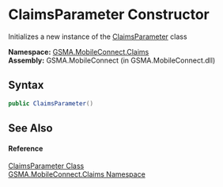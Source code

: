 ClaimsParameter Constructor
===========================
Initializes a new instance of the [ClaimsParameter][1] class

**Namespace:** [GSMA.MobileConnect.Claims][2]  
**Assembly:** GSMA.MobileConnect (in GSMA.MobileConnect.dll)

Syntax
------

```csharp
public ClaimsParameter()
```


See Also
--------

#### Reference
[ClaimsParameter Class][1]  
[GSMA.MobileConnect.Claims Namespace][2]  

[1]: README.md
[2]: ../README.md
[3]: ../../_icons/Help.png